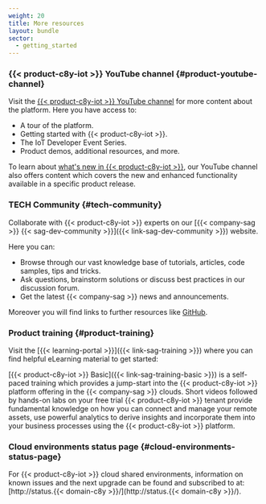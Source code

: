 ```yaml
---
weight: 20
title: More resources
layout: bundle
sector:
  - getting_started
---
```



### {{< product-c8y-iot >}} YouTube channel {#product-youtube-channel}

Visit the [{{< product-c8y-iot >}} YouTube channel](https://www.youtube.com/@CumulocityIoT) for more content about the platform. Here you have access to:

* A tour of the platform.
* Getting started with {{< product-c8y-iot >}}.
* The IoT Developer Event Series.
* Product demos, additional resources, and more.

To learn about [what's new in {{< product-c8y-iot >}}](https://www.youtube.com/@CumulocityIoT/playlists?view=50&sort=dd&shelf_id=6), our YouTube channel also offers content which covers the new and enhanced functionality available in a specific product release.


### TECH Community {#tech-community}

Collaborate with {{< product-c8y-iot >}} experts on our [{{< company-sag >}} {{< sag-dev-community >}}]({{< link-sag-dev-community >}}) website.

Here you can:

* Browse through our vast knowledge base of tutorials, articles, code samples, tips and tricks.
* Ask questions, brainstorm solutions or discuss best practices in our discussion forum.
* Get the latest {{< company-sag >}} news and announcements.

Moreover you will find links to further resources like [GitHub](https://github.com/softwareag).


### Product training {#product-training}

Visit the [{{< learning-portal >}}]({{< link-sag-training >}}) where you can find helpful eLearning material to get started:

[{{< product-c8y-iot >}} Basic]({{< link-sag-training-basic >}}) is a self-paced training which provides a jump-start into the {{< product-c8y-iot >}} platform offering in the {{< company-sag >}} clouds. Short videos followed by hands-on labs on your free trial {{< product-c8y-iot >}} tenant provide fundamental knowledge on how you can connect and manage your remote assets, use powerful analytics to derive insights and incorporate them into your business processes using the {{< product-c8y-iot >}} platform.

### Cloud environments status page {#cloud-environments-status-page}

For {{< product-c8y-iot >}} cloud shared environments, information on known issues and the next upgrade can be found and subscribed to at: [http://status.{{< domain-c8y >}}/](http://status.{{< domain-c8y >}}/).
